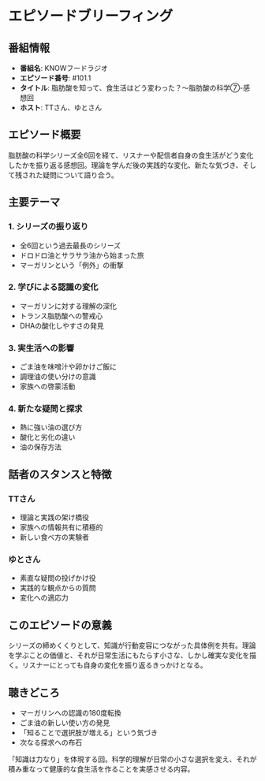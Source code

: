 # エピソードブリーフィング

## 番組情報
- **番組名**: KNOWフードラジオ
- **エピソード番号**: #101.1
- **タイトル**: 脂肪酸を知って、食生活はどう変わった？〜脂肪酸の科学⑦-感想回
- **ホスト**: TTさん、ゆとさん

## エピソード概要

脂肪酸の科学シリーズ全6回を経て、リスナーや配信者自身の食生活がどう変化したかを振り返る感想回。理論を学んだ後の実践的な変化、新たな気づき、そして残された疑問について語り合う。

## 主要テーマ

### 1. シリーズの振り返り
- 全6回という過去最長のシリーズ
- ドロドロ油とサラサラ油から始まった旅
- マーガリンという「例外」の衝撃

### 2. 学びによる認識の変化
- マーガリンに対する理解の深化
- トランス脂肪酸への警戒心
- DHAの酸化しやすさの発見

### 3. 実生活への影響
- ごま油を味噌汁や卵かけご飯に
- 調理油の使い分けの意識
- 家族への啓蒙活動

### 4. 新たな疑問と探求
- 熱に強い油の選び方
- 酸化と劣化の違い
- 油の保存方法

## 話者のスタンスと特徴

### TTさん
- 理論と実践の架け橋役
- 家族への情報共有に積極的
- 新しい食べ方の実験者

### ゆとさん
- 素直な疑問の投げかけ役
- 実践的な観点からの質問
- 変化への適応力

## このエピソードの意義

シリーズの締めくくりとして、知識が行動変容につながった具体例を共有。理論を学ぶことの価値と、それが日常生活にもたらす小さな、しかし確実な変化を描く。リスナーにとっても自身の変化を振り返るきっかけとなる。

## 聴きどころ
- マーガリンへの認識の180度転換
- ごま油の新しい使い方の発見
- 「知ることで選択肢が増える」という気づき
- 次なる探求への布石

「知識は力なり」を体現する回。科学的理解が日常の小さな選択を変え、それが積み重なって健康的な食生活を作ることを実感させる内容。
